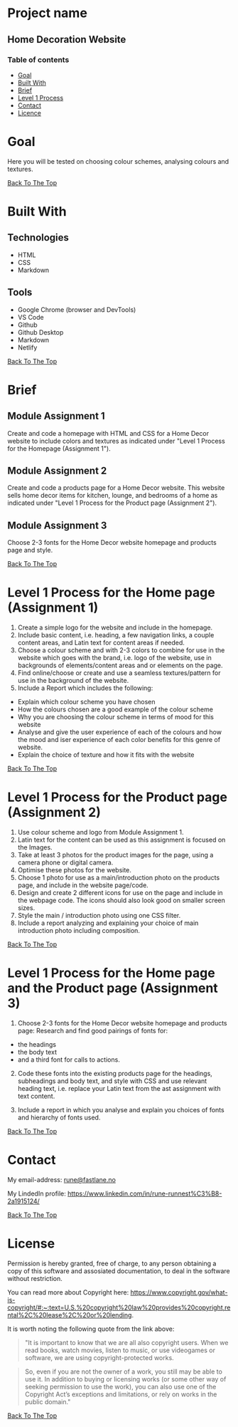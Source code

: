 # Project name
## Home Decoration Website

### Table of contents

- [Goal](#goal)
- [Built With](#built-with)
- [Brief](#brief)
- [Level 1 Process](#process)
- [Contact](#contact)
- [Licence](#license)

# Goal
Here you will be tested on choosing colour schemes, analysing colours and textures.


[Back To The Top](#project-name)

# Built With

## Technologies
- HTML
- CSS
- Markdown


## Tools
- Google Chrome (browser and DevTools)
- VS Code
- Github
- Github Desktop
- Markdown
- Netlify


[Back To The Top](#project-name)

# Brief
## Module Assignment 1

Create and code a homepage with HTML and CSS for a Home Decor website to include colors and textures as indicated under "Level 1 Process for the Homepage (Assignment 1"). 

## Module Assignment 2

Create and code a products page for a Home Decor website. This website sells home decor items for kitchen, lounge, and bedrooms of a home as indicated under "Level 1 Process for the Product page (Assignment 2"). 

## Module Assignment 3
Choose 2-3 fonts for the Home Decor website homepage and products page and style.


[Back To The Top](#project-name)


# Level 1 Process for the Home page (Assignment 1)
1. Create a simple logo for the website and include in the homepage.
2. Include basic content, i.e. heading, a few navigation links, a couple content areas, and Latin text for content areas if needed.
3. Choose a colour scheme and with 2-3 colors to combine for use in the website which goes with the brand, i.e. logo of the website, use in backgrounds of elements/content areas and or elements on the page.
4. Find online/choose or create and use a seamless textures/pattern for use in the background of the website.
5. Include a Report which includes the following:
- Explain which colour scheme you have chosen
- How the colours chosen are a good example of the colour scheme
- Why you are choosing the colour scheme in terms of mood for this website
- Analyse and give the user experience of each of the colours and how the mood and iser experience of each color benefits for this genre of website.
- Explain the choice of texture and how it fits with the website

[Back To The Top](#project-name)

# Level 1 Process for the Product page (Assignment 2)
1. Use colour scheme and logo from Module Assignment 1.
2. Latin text for the content can be used as this assignment is focused on the Images.
3. Take at least 3 photos for the product images for the page, using a camera phone or digital camera.
4. Optimise these photos for the website.
5. Choose 1 photo for use as a main/introduction photo on the products page, and include in the website page/code.
6. Design and create 2 different icons for use on the page and include in the webpage code. The icons should also look good on smaller screen sizes.
7. Style the main / introduction photo using one CSS filter.
8. Include a report analyzing and explaining your choice of main introduction photo including composition.

[Back To The Top](#project-name)

# Level 1 Process for the Home page and the Product page (Assignment 3)
1. Choose 2-3 fonts for the Home Decor website homepage and products page: Research and find good pairings of fonts for:
- the headings
- the body text
- and a third font for calls to actions.

2. Code these fonts into the existing products page for the headings, subheadings and body text, and style with CSS and use relevant heading text, i.e. replace your Latin text from the ast assignment with text content.

3. Include a report in which you analyse and explain you choices of fonts and hierarchy of fonts used.

[Back To The Top](#project-name)


# Contact
My email-address: rune@fastlane.no

My LindedIn profile: https://www.linkedin.com/in/rune-runnest%C3%B8-2a1915124/

[Back To The Top](#project-name)

# License
Permission is hereby granted, free of charge, to any person obtaining a copy of this software and assosiated documentation, to deal in the software without restriction. 

You can read more about Copyright here:
https://www.copyright.gov/what-is-copyright/#:~:text=U.S.%20copyright%20law%20provides%20copyright,rental%2C%20lease%2C%20or%20lending.

It is worth noting the following quote from the link above:
> "It is important to know that we are all also copyright users. When we read books, watch movies, listen to music, or use videogames or software, we are using copyright-protected works.

> So, even if you are not the owner of a work, you still may be able to use it. In addition to buying or licensing works (or some other way of seeking permission to use the work), you can also use one of the Copyright Act’s exceptions and limitations, or rely on works in the public domain."


[Back To The Top](#project-name)




